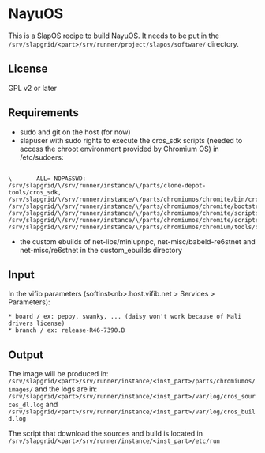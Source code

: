 # NayuOS

This is a SlapOS recipe to build NayuOS. It needs to be put in the <code>/srv/slapgrid/\<part\>/srv/runner/project/slapos/software/</code> directory.

## License

GPL v2 or later

## Requirements

*   sudo and git on the host (for now)
*   slapuser with sudo rights to execute the cros_sdk scripts (needed to access the chroot environment provided by Chromium OS)
in /etc/sudoers:
<pre><code>
\<slapuser\>       ALL= NOPASSWD: /srv/slapgrid/\<part\>/srv/runner/instance/\<inst_part\>/parts/clone-depot-tools/cros_sdk, /srv/slapgrid/\<part\>/srv/runner/instance/\<inst_part\>/parts/chromiumos/chromite/bin/cros_sdk, /srv/slapgrid/\<part\>/srv/runner/instance/\<inst_part\>/parts/chromiumos/chromite/bootstrap/cros_sdk, /srv/slapgrid/\<part\>/srv/runner/instance/\<inst_part\>/parts/chromiumos/chromite/scripts/cros_sdk.py, /srv/slapgrid/\<part\>/srv/runner/instance/\<inst_part\>/parts/chromiumos/chromite/scripts/cros_sdk.pyc, /srv/slapgrid/\<part\>/srv/runner/instance/\<inst_part\>/parts/chromiumos/chromium/tools/depot_tools/cros_sdk
</code></pre>
*   the custom ebuilds of net-libs/miniupnpc, net-misc/babeld-re6stnet and net-misc/re6stnet in the custom_ebuilds directory

## Input
In the vifib parameters (softinst\<nb\>.host.vifib.net \> Services \> Parameters):

    * board / ex: peppy, swanky, ... (daisy won't work because of Mali drivers license)
    * branch / ex: release-R46-7390.B


## Output
The image will be produced in:
<code>/srv/slapgrid/\<part\>/srv/runner/instance/\<inst_part\>/parts/chromiumos/images/</code>
and the logs are in:
<code>/srv/slapgrid/\<part\>/srv/runner/instance/\<inst_part\>/var/log/cros_sources_dl.log</code> and <code>/srv/slapgrid/\<part\>/srv/runner/instance/\<inst_part\>/var/log/cros_build.log</code>

The script that download the sources and build is located in
<code>/srv/slapgrid/\<part\>/srv/runner/instance/\<inst_part\>/etc/run</code>

